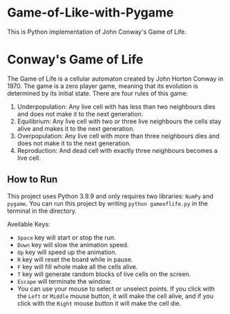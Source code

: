 # Game-of-Like-with-Pygame
This is Python implementation of John Conway's Game of Life.
# Conway's Game of Life
The Game of Life is a cellular automaton created by John Horton Conway in 1970. The game is a zero player game, meaning that its evolution is determined by its initial state. There are four rules of this game:
1. Underpopulation: Any live cell with has less than two neighbours dies and does not make it to the next generation.
2. Equilibrium: Any live cell with two or three live neighbours the cells stay alive and makes it to the next generation.
3. Overpopulation: Any live cell with more than three neighbours dies and does not make it to the next generation.
4. Reproduction: And dead cell with exactly three neighbours becomes a live cell.

## How to Run
This project uses Python 3.9.9 and only requires two libraries: `NumPy` and `pygame`. You can run this project by writing `python gameoflife.py` in the terminal in the directory.

Aveilable Keys:
- `Space` key will start or stop the run.
- `Down` key will slow the animation speed.
- `Up` key will speed up the animation.
- `R` key will reset the board while in pause.
- `F` key will fill whole make all the cells alive.
- `T` key will generate random blocks of live cells on the screen.
- `Escape` will terminate the window.
- You can use your mouse to select or unselect points. If you click with the `Left` or `Middle` mouse button, it will make the cell alive, and if you click with the `Right` mouse button it will make the cell die.
